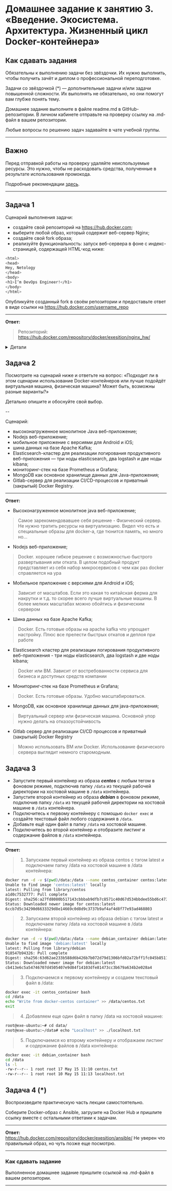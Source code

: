 
# Домашнее задание к занятию 3. «Введение. Экосистема. Архитектура. Жизненный цикл Docker-контейнера»

## Как сдавать задания

Обязательны к выполнению задачи без звёздочки. Их нужно выполнить, чтобы получить зачёт и диплом о профессиональной переподготовке.

Задачи со звёздочкой (*) — дополнительные задачи и/или задачи повышенной сложности. Их выполнять не обязательно, но они помогут вам глубже понять тему.

Домашнее задание выполните в файле readme.md в GitHub-репозитории. В личном кабинете отправьте на проверку ссылку на .md-файл в вашем репозитории.

Любые вопросы по решению задач задавайте в чате учебной группы.

---


## Важно

Перед отправкой работы на проверку удаляйте неиспользуемые ресурсы.
Это нужно, чтобы не расходовать средства, полученные в результате использования промокода.

Подробные рекомендации [здесь](https://github.com/netology-code/virt-homeworks/blob/virt-11/r/README.md).

---

## Задача 1

Сценарий выполнения задачи:

- создайте свой репозиторий на https://hub.docker.com;
- выберите любой образ, который содержит веб-сервер Nginx;
- создайте свой fork образа;
- реализуйте функциональность:
запуск веб-сервера в фоне с индекс-страницей, содержащей HTML-код ниже:


```bash
<html>
<head>
Hey, Netology
</head>
<body>
<h1>I’m DevOps Engineer!</h1>
</body>
</html>
```

Опубликуйте созданный fork в своём репозитории и предоставьте ответ в виде ссылки на https://hub.docker.com/username_repo

---

**Ответ:**<br>

>Репозиторий:
>https://hub.docker.com/repository/docker/exesition/nginx_hw/
<details>
<summary>Детали</summary>
**Вывод:**
```bash
exe@exe-ubuntu:~/Desktop/docker/docker_ansible$ sudo docker run -d -p 80:80 exesition/nginx_hw:v1
59f077c67ed9ee2f411e45fe2afc8b77df7b3af4c26db89f7cef9f172e84fe16

exe@exe-ubuntu:~/Desktop/docker/nginx-hw$ sudo docker ps
CONTAINER ID   IMAGE                   COMMAND                  CREATED         STATUS         PORTS                                   NAMES
6ee635d2c2fb   exesition/nginx_hw:v1   "/docker-entrypoint.…"   4 minutes ago   Up 4 minutes   0.0.0.0:80->80/tcp, :::80->80/tcp   sad_driscoll

exe@exe-ubuntu:~/Desktop/docker/nginx-hw$ curl 172.17.0.2:80
<html>
<head>
Hey, Netology
</head>
<body>
<h1>I’m DevOps Engineer!</h1>
</body>
</html>
```
</details>

## Задача 2

Посмотрите на сценарий ниже и ответьте на вопрос:
«Подходит ли в этом сценарии использование Docker-контейнеров или лучше подойдёт виртуальная машина, физическая машина? Может быть, возможны разные варианты?»

Детально опишите и обоснуйте свой выбор.

--

Сценарий:

- высоконагруженное монолитное Java веб-приложение;
- Nodejs веб-приложение;
- мобильное приложение c версиями для Android и iOS;
- шина данных на базе Apache Kafka;
- Elasticsearch-кластер для реализации логирования продуктивного веб-приложения — три ноды elasticsearch, два logstash и две ноды kibana;
- мониторинг-стек на базе Prometheus и Grafana;
- MongoDB как основное хранилище данных для Java-приложения;
- Gitlab-сервер для реализации CI/CD-процессов и приватный (закрытый) Docker Registry.

---

**Ответ:**<br>

- Высоконагруженное монолитное java веб-приложение;
> Самое зарекомендовавшее себя решение - Физический сервер. Не нужно тратить ресурсы на виртуализацию. Видел что есть и специальные образы для docker-a, где тюнится память, но много но...
- Nodejs веб-приложение;
> Docker. хорошее гибкое решение с возможностью быстрого развертывания или отката. В целом подобный продукт представляет из себя набор микросервисов с чем как раз docker справляется на ура 
- Мобильное приложение c версиями для Android и iOS;
> Зависит от масштабов. Если это какая то китайская ферма для накрутки и т.д. то скорее всего лучше виртуальные машины. В более мелких масштабах можно обойтись и физическим сервером
- Шина данных на базе Apache Kafka;
> Docker. Есть готовые образы на apache kafka что упрощает настройку. Плюс все прелести быстрых откатов и деплоя при работе
- Elasticsearch кластер для реализации логирования продуктивного веб-приложения - три ноды elasticsearch, два logstash и две ноды kibana;
> Docker или ВМ. Зависит от востребованности сервиса для бизнеса и доступных средств компании
- Мониторинг-стек на базе Prometheus и Grafana;
> Docker. Есть готовые образы. Удобно масштабироваться.
- MongoDB, как основное хранилище данных для java-приложения;
> Виртуальный сервер или физическая машина. Основной упор нужно делать на отказоустойчивость
- Gitlab сервер для реализации CI/CD процессов и приватный (закрытый) Docker Registry
> Можно использовать ВМ или Docker. Использование физического сервера выглядит немного старомодным.


## Задача 3

- Запустите первый контейнер из образа ***centos*** c любым тегом в фоновом режиме, подключив папку ```/data``` из текущей рабочей директории на хостовой машине в ```/data``` контейнера.
- Запустите второй контейнер из образа ***debian*** в фоновом режиме, подключив папку ```/data``` из текущей рабочей директории на хостовой машине в ```/data``` контейнера.
- Подключитесь к первому контейнеру с помощью ```docker exec``` и создайте текстовый файл любого содержания в ```/data```.
- Добавьте ещё один файл в папку ```/data``` на хостовой машине.
- Подключитесь во второй контейнер и отобразите листинг и содержание файлов в ```/data``` контейнера.

---

**Ответ:**<br>

>1. Запускаем первый контейнер из образа centos с тэгом latest и подключаем папку /data на хостовой машине в /data контейнера:

```bash
docker run -d -v $(pwd)/data:/data --name centos_container centos:latest
Unable to find image 'centos:latest' locally
latest: Pulling from library/centos
a1d0c7532777: Pull complete 
Digest: sha256:a27fd8080b517143cbbbab9dfb7c8571c40d67d534bbdee55bd6c473f432b177
Status: Downloaded newer image for centos:latest
6ccb7d5c34290d6633329d8e14669c0d8d9c3737b9af4af4d8f77e93ad468803
```

>2. Запускаем второй контейнер из образа debian с тэгом latest и подключаем папку /data на хостовой машине в /data контейнера:

```bash
docker run -d -v $(pwd)/data:/data --name debian_container debian:latest
Unable to find image 'debian:latest' locally
latest: Pulling from library/debian
918547b94326: Pull complete 
Digest: sha256:63d62ae233b588d6b426b7b072d79d1306bfd02a72bff1fc045b8511cc89ee09
Status: Downloaded newer image for debian:latest
cb413e6c5a54746707d4505407e9d84f14103dfe81473cc3b679a634b2e028a4
```

>3. Подключаемся к первому контейнеру и создаем текстовый файл в /data:

```bash
docker exec -it centos_container bash
cd /data
echo "Write from docker-centos container" >> /data/centos.txt
exit
```

>4. Добавляем еще один файл в папку /data на хостовой машине:
```bash
root@exe-ubuntu:~# cd data/
root@exe-ubuntu:~/data# echo "Localhost" >> ./localhost.txt 
```

>5. Подключаемся ко второму контейнеру и отображаем листинг и содержание файлов в /data контейнера:

```bash
docker exec -it debian_container bash
cd /data
ls -l
-rw-r--r-- 1 root root 17 May 15 11:10 centos.txt
-rw-r--r-- 1 root root 10 May 15 11:13 localhost.txt
```


## Задача 4 (*)

Воспроизведите практическую часть лекции самостоятельно.

Соберите Docker-образ с Ansible, загрузите на Docker Hub и пришлите ссылку вместе с остальными ответами к задачам.

---

**Ответ:**<br>
https://hub.docker.com/repository/docker/exesition/ansible/
Не уверен что правильный образ, но чуть позже еще посмотрю.


---

### Как cдавать задание

Выполненное домашнее задание пришлите ссылкой на .md-файл в вашем репозитории.

---
